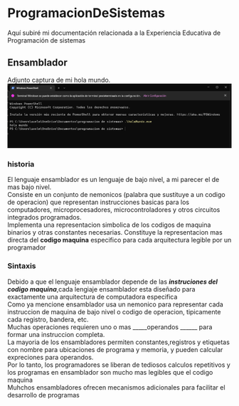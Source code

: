 # ProgramacionDeSistemas
Aquí subiré mi documentación relacionada a la Experiencia Educativa de Programación de sistemas 
## Ensamblador
Adjunto captura de mi hola mundo.    
![ensamblador](https://github.com/AxelGomez02/ProgramacionDeSistemas/blob/main/Imagenes/ensamblador.png?raw=true)    
### historia 
El lenguaje ensamblador es un lenguaje de bajo nivel, a mi parecer el de mas bajo nivel.<br> 
Consiste en un conjunto de nemonicos (palabra que sustituye a un codigo de operacion) que representan instrucciones basicas para los computadores, microprocesadores, microcontroladores y otros circuitos integrados programados.<br>
Implementa una representacion simbolica de los codigos de maquina binarios y otras constantes necesarias. Constituye la representacion mas directa del __codigo maquina__ especifico para cada arquitectura legible por un programador     
### Sintaxis
Debido a que el lenguaje ensamblador depende de las ___instruciones del codigo maquina___,cada lengiaje ensamblador esta diseñado para exactamente una arquitectura de computadora especifica    
Como ya mencione ensamblador usa un nemonico para representar cada instruccion de maquina de bajo nivel o codigo de operacion, tipicamente cada registro, bandera, etc.   
Muchas operaciones requieren uno o mas _____operandos ______ para formar una instruccion completa.     
La mayoria de los ensambladores permiten constantes,registros y etiquetas con nombre para ubicaciones de programa y memoria, y pueden calcular expreciones para operandos.    
Por lo tanto, los programadores se liberan de tediosos calculos repetitivos y los programas en ensamblador son mucho mas legibles que el codigo maquina    
Muhchos ensambladores ofrecen  mecanismos adicionales para facilitar el desarrollo de programas
